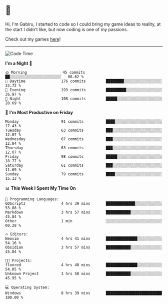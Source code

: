 # 🐀

Hi, I'm Gabiru, I started to code so I could bring my game ideas to reality, at the start I didn't like, but now coding is one of my passions.

Check out my games [here](https://gabiru.art/projetos/)!

---

<!--START_SECTION:waka-->
![Code Time](http://img.shields.io/badge/Code%20Time-299%20hrs%2023%20mins-blue)

**I'm a Night 🦉** 

```text
🌞 Morning                45 commits          ██░░░░░░░░░░░░░░░░░░░░░░░   08.62 % 
🌆 Daytime                176 commits         ████████░░░░░░░░░░░░░░░░░   33.72 % 
🌃 Evening                193 commits         █████████░░░░░░░░░░░░░░░░   36.97 % 
🌙 Night                  108 commits         █████░░░░░░░░░░░░░░░░░░░░   20.69 % 
```
📅 **I'm Most Productive on Friday** 

```text
Monday                   91 commits          ████░░░░░░░░░░░░░░░░░░░░░   17.43 % 
Tuesday                  63 commits          ███░░░░░░░░░░░░░░░░░░░░░░   12.07 % 
Wednesday                67 commits          ███░░░░░░░░░░░░░░░░░░░░░░   12.84 % 
Thursday                 63 commits          ███░░░░░░░░░░░░░░░░░░░░░░   12.07 % 
Friday                   98 commits          █████░░░░░░░░░░░░░░░░░░░░   18.77 % 
Saturday                 61 commits          ███░░░░░░░░░░░░░░░░░░░░░░   11.69 % 
Sunday                   79 commits          ████░░░░░░░░░░░░░░░░░░░░░   15.13 % 
```


📊 **This Week I Spent My Time On** 

```text
💬 Programming Languages: 
GDScript3                4 hrs 39 mins       █████████████░░░░░░░░░░░░   53.88 % 
Markdown                 3 hrs 57 mins       ███████████░░░░░░░░░░░░░░   45.84 % 
Other                    1 min               ░░░░░░░░░░░░░░░░░░░░░░░░░   00.28 % 

🔥 Editors: 
Neovim                   4 hrs 41 mins       ██████████████░░░░░░░░░░░   54.16 % 
Obsidian                 3 hrs 57 mins       ███████████░░░░░░░░░░░░░░   45.84 % 

🐱‍💻 Projects: 
floored                  4 hrs 40 mins       ██████████████░░░░░░░░░░░   54.05 % 
Unknown Project          3 hrs 58 mins       ███████████░░░░░░░░░░░░░░   45.95 % 

💻 Operating System: 
Windows                  8 hrs 39 mins       █████████████████████████   100.00 % 
```


<!--END_SECTION:waka-->
